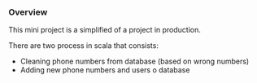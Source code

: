 ### Overview
This mini project is a simplified of a project
in production.

There are two process in scala that consists:

- Cleaning phone numbers from database (based on wrong numbers)
- Adding new phone numbers and users o database